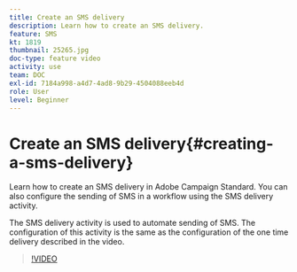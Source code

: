 ```yaml
---
title: Create an SMS delivery
description: Learn how to create an SMS delivery.
feature: SMS
kt: 1819
thumbnail: 25265.jpg
doc-type: feature video
activity: use
team: DOC
exl-id: 7184a998-a4d7-4ad8-9b29-4504088eeb4d
role: User
level: Beginner
---
```

# Create an SMS delivery{#creating-a-sms-delivery}

Learn how to create an SMS delivery in Adobe Campaign Standard. You can also configure the sending of SMS in a workflow using the SMS delivery activity.

The SMS delivery activity is used to automate sending of SMS. The configuration of this activity is the same as the configuration of the one time delivery described in the video.

>[!VIDEO](https://video.tv.adobe.com/v/25265/?quality=12&learn=on)
